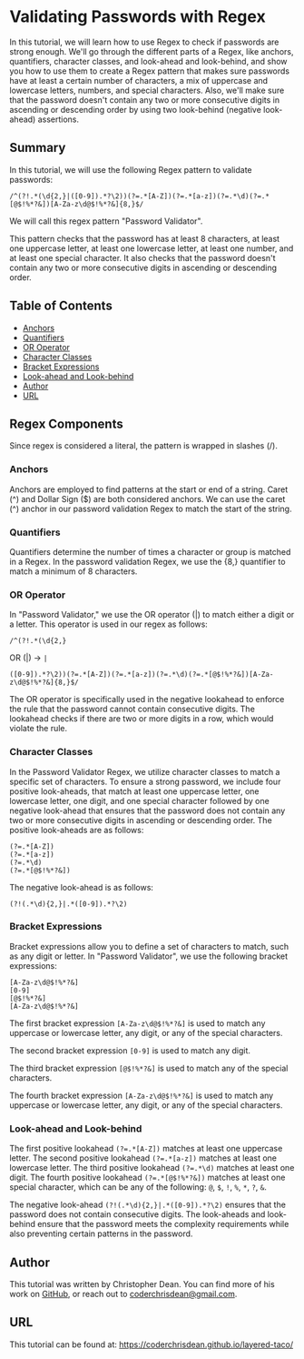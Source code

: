 # Validating Passwords with Regex

In this tutorial, we will learn how to use Regex to check if passwords are strong enough.  We'll go through the different parts of a Regex, like anchors, quantifiers, character classes, and look-ahead and look-behind, and show you how to use them to create a Regex pattern that makes sure passwords have at least a certain number of characters, a mix of uppercase and lowercase letters, numbers, and special characters. Also, we'll make sure that the password doesn't contain any two or more consecutive digits in ascending or descending order by using two look-behind (negative look-ahead) assertions.

## Summary

In this tutorial, we will use the following Regex pattern to validate passwords:

```
/^(?!.*(\d{2,}|([0-9]).*?\2))(?=.*[A-Z])(?=.*[a-z])(?=.*\d)(?=.*[@$!%*?&])[A-Za-z\d@$!%*?&]{8,}$/
```

We will call this regex pattern "Password Validator".

This pattern checks that the password has at least 8 characters, at least one uppercase letter, at least one lowercase letter, at least one number, and at least one special character.  It also checks that the password doesn't contain any two or more consecutive digits in ascending or descending order.  

## Table of Contents

- [Anchors](#anchors)
- [Quantifiers](#quantifiers)
- [OR Operator](#or-operator)
- [Character Classes](#character-classes)
- [Bracket Expressions](#bracket-expressions)
- [Look-ahead and Look-behind](#look-ahead-and-look-behind)
- [Author](#author)
- [URL](#url)

## Regex Components

Since regex is considered a literal, the pattern is wrapped in slashes (/). 
### Anchors 

Anchors are employed to find patterns at the start or end of a string. Caret (^) and Dollar Sign ($) are both considered anchors. We can use the caret (^) anchor in our password validation Regex to match the start of the string.

### Quantifiers

Quantifiers determine the number of times a character or group is matched in a Regex. In the password validation Regex, we use the {8,} quantifier to match a minimum of 8 characters.


### OR Operator

In "Password Validator," we use the OR operator (|) to match either a digit or a letter. This operator is used in our regex as follows: 

`/^(?!.*(\d{2,}`

OR (|) -> `|`

`([0-9]).*?\2))(?=.*[A-Z])(?=.*[a-z])(?=.*\d)(?=.*[@$!%*?&])[A-Za-z\d@$!%*?&]{8,}$/`

The OR operator is specifically used in the negative lookahead to enforce the rule that the password cannot contain consecutive digits. The lookahead checks if there are two or more digits in a row, which would violate the rule.

### Character Classes

In the Password Validator Regex, we utilize character classes to match a specific set of characters. To ensure a strong password, we include four positive look-aheads, that match at least one uppercase letter, one lowercase letter, one digit, and one special character followed by one negative look-ahead that ensures that the password does not contain any two or more consecutive digits in ascending or descending order. The positive look-aheads are as follows:

```
(?=.*[A-Z])
(?=.*[a-z])
(?=.*\d)
(?=.*[@$!%*?&])
```

The negative look-ahead is as follows:

```
(?!(.*\d){2,}|.*([0-9]).*?\2)
```
### Bracket Expressions

Bracket expressions allow you to define a set of characters to match, such as any digit or letter. In "Password Validator", we use the following bracket expressions:

```
[A-Za-z\d@$!%*?&]
[0-9]
[@$!%*?&]
[A-Za-z\d@$!%*?&]
```

The first bracket expression `[A-Za-z\d@$!%*?&]` is used to match any uppercase or lowercase letter, any digit, or any of the special characters.

The second bracket expression `[0-9]` is used to match any digit.

The third bracket expression `[@$!%*?&]` is used to match any of the special characters.

The fourth bracket expression `[A-Za-z\d@$!%*?&]` is used to match any uppercase or lowercase letter, any digit, or any of the special characters.

### Look-ahead and Look-behind

The first positive lookahead `(?=.*[A-Z])` matches at least one uppercase letter.
The second positive lookahead `(?=.*[a-z])` matches at least one lowercase letter.
The third positive lookahead `(?=.*\d)` matches at least one digit.
The fourth positive lookahead `(?=.*[@$!%*?&])` matches at least one special character, which can be any of the following: `@`, `$`, `!`, `%`, `*`, `?`, `&`.

The negative look-ahead `(?!(.*\d){2,}|.*([0-9]).*?\2)` ensures that the password does not contain consecutive digits.
The look-aheads and look-behind ensure that the password meets the complexity requirements while also preventing certain patterns in the password.

## Author

This tutorial was written by Christopher Dean.  You can find more of his work on [GitHub](https://github.com/coderchrisdean), or reach out to coderchrisdean@gmail.com. 

## URL

This tutorial can be found at: https://coderchrisdean.github.io/layered-taco/

